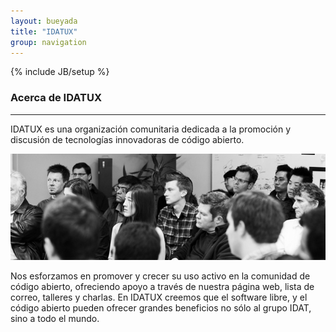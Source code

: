 ```yaml
---
layout: bueyada
title: "IDATUX"
group: navigation
---
```

{% include JB/setup %}

### Acerca de IDATUX
<hr>

IDATUX es una organización comunitaria dedicada a la promoción y discusión de tecnologías innovadoras de código abierto.

![El equipo de IDATUX](/assets/themes/idatux/images/team.jpg "El Equipo de IDATUX")

Nos esforzamos en promover y crecer su uso activo en la comunidad de código abierto, ofreciendo apoyo a través de nuestra página web, lista de correo, talleres y charlas.
En IDATUX creemos que el software libre, y el código abierto pueden ofrecer grandes beneficios no sólo al grupo IDAT, sino a todo el mundo.